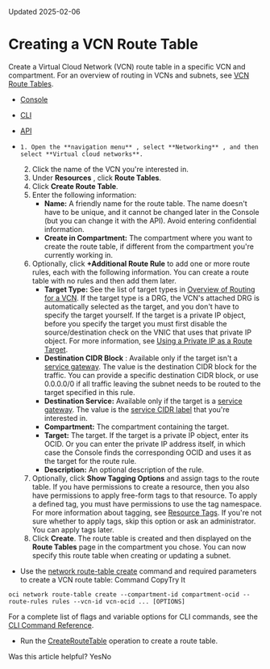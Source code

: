 Updated 2025-02-06
# Creating a VCN Route Table
Create a Virtual Cloud Network (VCN) route table in a specific VCN and compartment. 
For an overview of routing in VCNs and subnets, see [VCN Route Tables](https://docs.oracle.com/en-us/iaas/Content/Network/Tasks/managingroutetables.htm#Route2).
  * [Console](https://docs.oracle.com/en-us/iaas/Content/Network/Tasks/create-routetable.htm)
  * [CLI](https://docs.oracle.com/en-us/iaas/Content/Network/Tasks/create-routetable.htm)
  * [API](https://docs.oracle.com/en-us/iaas/Content/Network/Tasks/create-routetable.htm)


  *     1. Open the **navigation menu** , select **Networking** , and then select **Virtual cloud networks**.
    2. Click the name of the VCN you're interested in.
    3. Under **Resources** , click **Route Tables**. 
    4. Click **Create Route Table**. 
    5. Enter the following information:
       * **Name:** A friendly name for the route table. The name doesn't have to be unique, and it cannot be changed later in the Console (but you can change it with the API). Avoid entering confidential information.
       * **Create in Compartment:** The compartment where you want to create the route table, if different from the compartment you're currently working in. 
    6. Optionally, click **+Additional Route Rule** to add one or more route rules, each with the following information. You can create a route table with no rules and then add them later. 
       * **Target Type:** See the list of target types in [Overview of Routing for a VCN](https://docs.oracle.com/en-us/iaas/Content/Network/Tasks/managingroutetables.htm#Overview_of_Routing_for_Your_VCN). If the target type is a DRG, the VCN's attached DRG is automatically selected as the target, and you don't have to specify the target yourself. If the target is a private IP object, before you specify the target you must first disable the source/destination check on the VNIC that uses that private IP object. For more information, see [Using a Private IP as a Route Target](https://docs.oracle.com/en-us/iaas/Content/Network/Tasks/managingroutetables.htm#Route). 
       * **Destination CIDR Block** : Available only if the target isn't a [service gateway](https://docs.oracle.com/en-us/iaas/Content/Network/Tasks/servicegateway.htm#Access_to_Oracle_Services_Service_Gateway). The value is the destination CIDR block for the traffic. You can provide a specific destination CIDR block, or use 0.0.0.0/0 if all traffic leaving the subnet needs to be routed to the target specified in this rule.
       * **Destination Service:** Available only if the target is a [service gateway](https://docs.oracle.com/en-us/iaas/Content/Network/Tasks/servicegateway.htm#Access_to_Oracle_Services_Service_Gateway). The value is the [service CIDR label](https://docs.oracle.com/en-us/iaas/Content/Network/Tasks/servicegateway.htm#overview) that you're interested in.
       * **Compartment:** The compartment containing the target.
       * **Target:** The target. If the target is a private IP object, enter its OCID. Or you can enter the private IP address itself, in which case the Console finds the corresponding OCID and uses it as the target for the route rule.
       * **Description:** An optional description of the rule.
    7. Optionally, click **Show Tagging Options** and assign tags to the route table. 
If you have permissions to create a resource, then you also have permissions to apply free-form tags to that resource. To apply a defined tag, you must have permissions to use the tag namespace. For more information about tagging, see [Resource Tags](https://docs.oracle.com/iaas/Content/General/Concepts/resourcetags.htm). If you're not sure whether to apply tags, skip this option or ask an administrator. You can apply tags later.
    8. Click **Create**.
The route table is created and then displayed on the **Route Tables** page in the compartment you chose. You can now specify this route table when creating or updating a subnet. 
  * Use the [network route-table create](https://docs.oracle.com/iaas/tools/oci-cli/latest/oci_cli_docs/cmdref/network/route-table/create.html) command and required parameters to create a VCN route table:
Command
CopyTry It
```
oci network route-table create --compartment-id compartment-ocid --route-rules rules --vcn-id vcn-ocid ... [OPTIONS]
```

For a complete list of flags and variable options for CLI commands, see the [CLI Command Reference](https://docs.oracle.com/iaas/tools/oci-cli/latest).
  * Run the [CreateRouteTable](https://docs.oracle.com/iaas/api/#/en/iaas/latest/RouteTable/CreateRouteTable) operation to create a route table.


Was this article helpful?
YesNo

